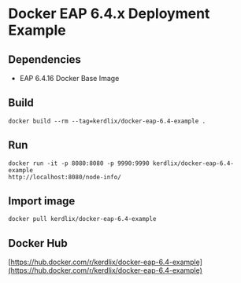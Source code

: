 # Docker EAP 6.4.x Deployment Example

## Dependencies
* EAP 6.4.16 Docker Base Image

## Build
```
docker build --rm --tag=kerdlix/docker-eap-6.4-example .
```

## Run
```
docker run -it -p 8080:8080 -p 9990:9990 kerdlix/docker-eap-6.4-example
http://localhost:8080/node-info/
```

## Import image
```
docker pull kerdlix/docker-eap-6.4-example
```

## Docker Hub
[https://hub.docker.com/r/kerdlix/docker-eap-6.4-example](https://hub.docker.com/r/kerdlix/docker-eap-6.4-example)

